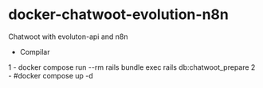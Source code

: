 # docker-chatwoot-evolution-n8n
Chatwoot with evoluton-api and n8n

 - Compilar


1 - docker compose run --rm rails bundle exec rails db:chatwoot_prepare
2 - #docker compose up -d